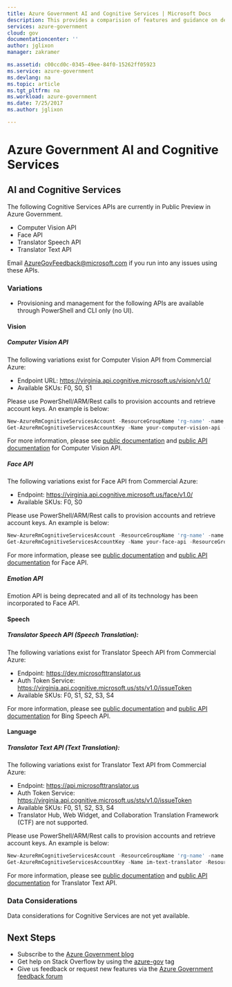 ```yaml
---
title: Azure Government AI and Cognitive Services | Microsoft Docs
description: This provides a comparision of features and guidance on developing applications for Azure Government
services: azure-government
cloud: gov
documentationcenter: ''
author: jglixon
manager: zakramer

ms.assetid: c00ccd0c-0345-49ee-84f0-15262ff05923
ms.service: azure-government
ms.devlang: na
ms.topic: article
ms.tgt_pltfrm: na
ms.workload: azure-government
ms.date: 7/25/2017
ms.author: jglixon

---
```

# Azure Government AI and Cognitive Services
## AI and Cognitive Services 
The following Cognitive Services APIs are currently in Public Preview in Azure Government. 
- Computer Vision API
- Face API
- Translator Speech API
- Translator Text API

Email AzureGovFeedback@microsoft.com if you run into any issues using these APIs.
 

### Variations
- Provisioning and management for the following APIs are available through PowerShell and CLI only (no UI).

#### Vision

##### Computer Vision API
The following variations exist for Computer Vision API from Commercial Azure:
- Endpoint URL: https://virginia.api.cognitive.microsoft.us/vision/v1.0/
- Available SKUs: F0, S0, S1

Please use PowerShell/ARM/Rest calls to provision accounts and retrieve account keys. An example is below:

```PowerShell
New-AzureRmCognitiveServicesAccount -ResourceGroupName 'rg-name' -name 'your-computer-vision-api' -Type ComputerVision -SkuName S0 -Location 'usgovvirginia' 
Get-AzureRmCognitiveServicesAccountKey -Name your-computer-vision-api -ResourceGroupName 'rg-name' 
```

For more information, please see [public documentation](../cognitive-services/computer-vision/index.md) and [public API documentation](https://westus.dev.cognitive.microsoft.com/docs/services/56f91f2d778daf23d8ec6739/operations/56f91f2e778daf14a499e1fa) for Computer Vision API.
 
##### Face API
The following variations exist for Face API from Commercial Azure:
- Endpoint: https://virginia.api.cognitive.microsoft.us/face/v1.0/
- Available SKUs: F0, S0

Please use PowerShell/ARM/Rest calls to provision accounts and retrieve account keys. An example is below:

```PowerShell
New-AzureRmCognitiveServicesAccount -ResourceGroupName 'rg-name' -name 'your-face-api' -Type Face -SkuName S0 -Location 'usgovvirginia' 
Get-AzureRmCognitiveServicesAccountKey -Name your-face-api -ResourceGroupName 'rg-name' 
```
 
For more information, please see [public documentation](../cognitive-services/Face/index.md) and [public API documentation](https://westus.dev.cognitive.microsoft.com/docs/services/563879b61984550e40cbbe8d/operations/563879b61984550f30395236) for Face API.

##### Emotion API
Emotion API is being deprecated and all of its technology has been incorporated to Face API.
 
#### Speech
 
##### Translator Speech API (Speech Translation): 
The following variations exist for Translator Speech API from Commercial Azure:
- Endpoint: https://dev.microsofttranslator.us
- Auth Token Service: https://virginia.api.cognitive.microsoft.us/sts/v1.0/issueToken
- Available SKUs: F0, S1, S2, S3, S4
 
For more information, please see [public documentation](../cognitive-services/Speech/Home.md) and [public API documentation](http://docs.microsofttranslator.com/speech-translate.html) for Bing Speech API.
 
#### Language
 
##### Translator Text API (Text Translation): 
The following variations exist for Translator Text API from Commercial Azure:
- Endpoint: https://api.microsofttranslator.us
- Auth Token Service: https://virginia.api.cognitive.microsoft.us/sts/v1.0/issueToken
- Available SKUs: F0, S1, S2, S3, S4
- Translator Hub, Web Widget, and Collaboration Translation Framework (CTF) are not supported.

Please use PowerShell/ARM/Rest calls to provision accounts and retrieve account keys. An example is below:

```PowerShell
New-AzureRmCognitiveServicesAccount -ResourceGroupName 'rg-name' -name 'im-text-translator' -Type TextTranslation -SkuName S4 -Location 'usgovvirginia' 
Get-AzureRmCognitiveServicesAccountKey -Name im-text-translator -ResourceGroupName 'resource-group-name' 
```
 
For more information, please see [public documentation](../cognitive-services/translator/translator-info-overview.md) and [public API documentation](http://docs.microsofttranslator.com/text-translate.html) for Translator Text API.


### Data Considerations
Data considerations for Cognitive Services are not yet available. 

## Next Steps
* Subscribe to the [Azure Government blog](https://blogs.msdn.microsoft.com/azuregov/)
* Get help on Stack Overflow by using the [azure-gov](https://stackoverflow.com/questions/tagged/azure-gov) tag
* Give us feedback or request new features via the [Azure Government feedback forum](https://feedback.azure.com/forums/558487-azure-government) 


